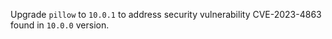 Upgrade `pillow` to `10.0.1` to address security vulnerability CVE-2023-4863 found in `10.0.0` version.
